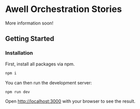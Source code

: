 # Awell Orchestration Stories

More information soon!

## Getting Started

### Installation

First, install all packages via npm.

```bash
npm i
```

You can then run the development server:

```bash
npm run dev
```

Open [http://localhost:3000](http://localhost:3000) with your browser to see the result.
